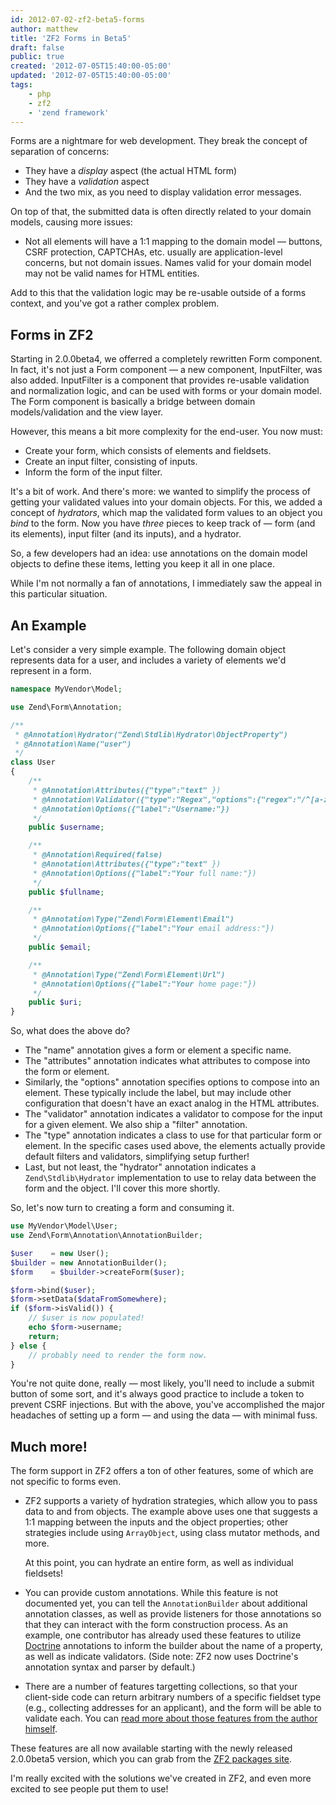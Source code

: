 ```yaml
---
id: 2012-07-02-zf2-beta5-forms
author: matthew
title: 'ZF2 Forms in Beta5'
draft: false
public: true
created: '2012-07-05T15:40:00-05:00'
updated: '2012-07-05T15:40:00-05:00'
tags:
    - php
    - zf2
    - 'zend framework'
---
```

Forms are a nightmare for web development. They break the concept of separation
of concerns:

- They have a *display* aspect (the actual HTML form)
- They have a *validation* aspect
- And the two mix, as you need to display validation error messages.

On top of that, the submitted data is often directly related to your domain
models, causing more issues:

- Not all elements will have a 1:1 mapping to the domain model — buttons,
  CSRF protection, CAPTCHAs, etc. usually are application-level concerns, but
  not domain issues.  Names valid for your domain model may not be valid
  names for HTML entities.

Add to this that the validation logic may be re-usable outside of a forms
context, and you've got a rather complex problem.

<!--- EXTENDED -->

Forms in ZF2
------------

Starting in 2.0.0beta4, we offerred a completely rewritten Form component. In
fact, it's not just a Form component — a new component, InputFilter, was also
added. InputFilter is a component that provides re-usable validation and
normalization logic, and can be used with forms or your domain model. The Form
component is basically a bridge between domain models/validation and the view
layer.

However, this means a bit more complexity for the end-user. You now must:

- Create your form, which consists of elements and fieldsets.
- Create an input filter, consisting of inputs.
- Inform the form of the input filter.

It's a bit of work. And there's more: we wanted to simplify the process of
getting your validated values into your domain objects. For this, we added a
concept of *hydrators*, which map the validated form values to an object you
*bind* to the form. Now you have *three* pieces to keep track of — form (and
its elements), input filter (and its inputs), and a hydrator.

So, a few developers had an idea: use annotations on the domain model objects
to define these items, letting you keep it all in one place.

While I'm not normally a fan of annotations, I immediately saw the appeal in
this particular situation.

An Example
----------

Let's consider a very simple example. The following domain object represents
data for a user, and includes a variety of elements we'd represent in a form.

```php
namespace MyVendor\Model;

use Zend\Form\Annotation;

/**
 * @Annotation\Hydrator("Zend\Stdlib\Hydrator\ObjectProperty")
 * @Annotation\Name("user")
 */
class User
{
    /**
     * @Annotation\Attributes({"type":"text" })
     * @Annotation\Validator({"type":"Regex","options":{"regex":"/^[a-zA-Z][a-zA-Z0-9_-]{1,19}/"}})
     * @Annotation\Options({"label":"Username:"})
     */
    public $username;

    /**
     * @Annotation\Required(false)
     * @Annotation\Attributes({"type":"text" })
     * @Annotation\Options({"label":"Your full name:"})
     */
    public $fullname;

    /**
     * @Annotation\Type("Zend\Form\Element\Email")
     * @Annotation\Options({"label":"Your email address:"})
     */
    public $email;

    /**
     * @Annotation\Type("Zend\Form\Element\Url")
     * @Annotation\Options({"label":"Your home page:"})
     */
    public $uri;
}
```

So, what does the above do?

- The "name" annotation gives a form or element a specific name.
- The "attributes" annotation indicates what attributes to compose into the
  form or element.
- Similarly, the "options" annotation specifies options to compose into an
  element. These typically include the label, but may include other
  configuration that doesn't have an exact analog in the HTML attributes.
- The "validator" annotation indicates a validator to compose for the input for
  a given element. We also ship a "filter" annotation.
- The "type" annotation indicates a class to use for that particular form or
  element. In the specific cases used above, the elements actually provide
  default filters and validators, simplifying setup further!
- Last, but not least, the "hydrator" annotation indicates a
  `Zend\Stdlib\Hydrator` implementation to use to relay data between the form
  and the object. I'll cover this more shortly.

So, let's now turn to creating a form and consuming it.

```php
use MyVendor\Model\User;
use Zend\Form\Annotation\AnnotationBuilder;

$user    = new User();
$builder = new AnnotationBuilder();
$form    = $builder->createForm($user);

$form->bind($user);
$form->setData($dataFromSomewhere);
if ($form->isValid()) {
    // $user is now populated!
    echo $form->username;
    return;
} else {
    // probably need to render the form now.
}
```

You're not quite done, really — most likely, you'll need to include a submit
button of some sort, and it's always good practice to include a token to
prevent CSRF injections. But with the above, you've accomplished the major
headaches of setting up a form — and using the data — with minimal fuss.

Much more!
----------

The form support in ZF2 offers a ton of other features, some of which are not
specific to forms even.

- ZF2 supports a variety of hydration strategies, which allow you to pass data
  to and from objects. The example above uses one that suggests a 1:1 mapping
  between the inputs and the object properties; other strategies include using
  `ArrayObject`, using class mutator methods, and more.

  At this point, you can hydrate an entire form, as well as individual fieldsets!

- You can provide custom annotations. While this feature is not documented yet,
  you can tell the `AnnotationBuilder` about additional annotation classes, as
  well as provide listeners for those annotations so that they can interact
  with the form construction process. As an example, one contributor has
  already used these features to utilize [Doctrine](http://doctrine-project.org)
  annotations to inform the builder about the name of a property, as well as
  indicate validators. (Side note: ZF2 now uses Doctrine's annotation syntax
  and parser by default.)

- There are a number of features targetting collections, so that your
  client-side code can return arbitrary numbers of a specific fieldset type
  (e.g., collecting addresses for an applicant), and the form will be able to
  validate each. You can [read more about those features from the author himself](http://www.michaelgallego.fr/blog/?p=190).

These features are all now available starting with the newly released
2.0.0beta5 version, which you can grab from the [ZF2 packages site](http://packages.zendframework.com/).

I'm really excited with the solutions we've created in ZF2, and even more
excited to see people put them to use!
